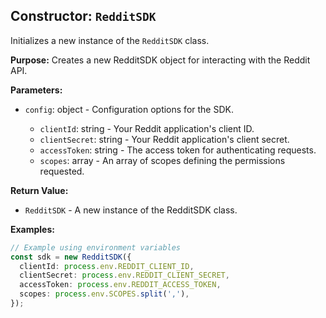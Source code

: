 ## Constructor: `RedditSDK`

Initializes a new instance of the `RedditSDK` class.

**Purpose:**
Creates a new RedditSDK object for interacting with the Reddit API.

**Parameters:**

- `config`: object<RedditSDKConfig> - Configuration options for the SDK.
  - `clientId`: string - Your Reddit application's client ID.
  - `clientSecret`: string - Your Reddit application's client secret.
  - `accessToken`: string - The access token for authenticating requests.
  - `scopes`: array<string> - An array of scopes defining the permissions requested.

**Return Value:**

- `RedditSDK` - A new instance of the RedditSDK class.

**Examples:**

```typescript
// Example using environment variables
const sdk = new RedditSDK({
  clientId: process.env.REDDIT_CLIENT_ID,
  clientSecret: process.env.REDDIT_CLIENT_SECRET,
  accessToken: process.env.REDDIT_ACCESS_TOKEN,
  scopes: process.env.SCOPES.split(','),
});
```

